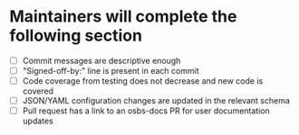 # Maintainers will complete the following section

- [ ] Commit messages are descriptive enough
- [ ] "Signed-off-by:" line is present in each commit
- [ ] Code coverage from testing does not decrease and new code is covered
- [ ] JSON/YAML configuration changes are updated in the relevant schema
- [ ] Pull request has a link to an osbs-docs PR for user documentation updates
